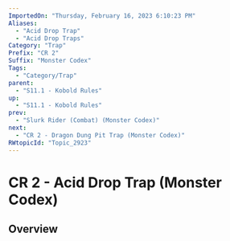 ```yaml
---
ImportedOn: "Thursday, February 16, 2023 6:10:23 PM"
Aliases:
  - "Acid Drop Trap"
  - "Acid Drop Traps"
Category: "Trap"
Prefix: "CR 2"
Suffix: "Monster Codex"
Tags:
  - "Category/Trap"
parent:
  - "S11.1 - Kobold Rules"
up:
  - "S11.1 - Kobold Rules"
prev:
  - "Slurk Rider (Combat) (Monster Codex)"
next:
  - "CR 2 - Dragon Dung Pit Trap (Monster Codex)"
RWtopicId: "Topic_2923"
---
```

# CR 2 - Acid Drop Trap (Monster Codex)
## Overview
